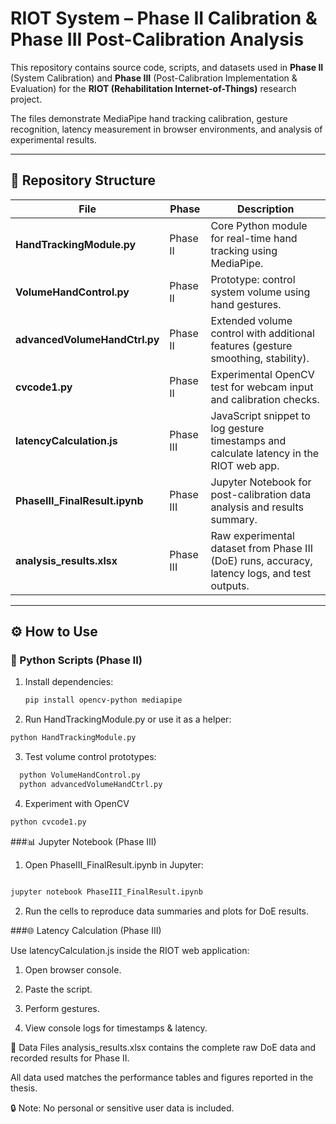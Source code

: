 # RIOT System – Phase II Calibration & Phase III Post-Calibration Analysis

This repository contains source code, scripts, and datasets used in **Phase II** (System Calibration) and **Phase III** (Post-Calibration Implementation & Evaluation) for the **RIOT (Rehabilitation Internet-of-Things)** research project.

The files demonstrate MediaPipe hand tracking calibration, gesture recognition, latency measurement in browser environments, and analysis of experimental results.

---

## 📂 Repository Structure

| File | Phase | Description |
|--------------------------|-----------|--------------------------------------------------------------|
| **HandTrackingModule.py** | Phase II | Core Python module for real-time hand tracking using MediaPipe. |
| **VolumeHandControl.py** | Phase II | Prototype: control system volume using hand gestures. |
| **advancedVolumeHandCtrl.py** | Phase II | Extended volume control with additional features (gesture smoothing, stability). |
| **cvcode1.py** | Phase II | Experimental OpenCV test for webcam input and calibration checks. |
| **latencyCalculation.js** | Phase III | JavaScript snippet to log gesture timestamps and calculate latency in the RIOT web app. |
| **PhaseIII_FinalResult.ipynb** | Phase III | Jupyter Notebook for post-calibration data analysis and results summary. |
| **analysis_results.xlsx** | Phase III | Raw experimental dataset from Phase III (DoE) runs, accuracy, latency logs, and test outputs. |

---

## ⚙️ How to Use

### 🐍 Python Scripts (Phase II)

1. Install dependencies:
   ```bash
   pip install opencv-python mediapipe
   
2. Run HandTrackingModule.py or use it as a helper:

  ```bash
  python HandTrackingModule.py
```

3. Test volume control prototypes:

```bash
  python VolumeHandControl.py
  python advancedVolumeHandCtrl.py
```

4. Experiment with OpenCV
```bash
python cvcode1.py
```

###📊 Jupyter Notebook (Phase III)
1. Open PhaseIII_FinalResult.ipynb in Jupyter:

```bash

jupyter notebook PhaseIII_FinalResult.ipynb
```
2. Run the cells to reproduce data summaries and plots for DoE results.

###🌐 Latency Calculation (Phase III)

Use latencyCalculation.js inside the RIOT web application:

1. Open browser console.

2. Paste the script.

3. Perform gestures.

4. View console logs for timestamps & latency.

📁 Data Files
analysis_results.xlsx contains the complete raw DoE data and recorded results for Phase II.

All data used matches the performance tables and figures reported in the thesis.

🔒 Note: No personal or sensitive user data is included.

